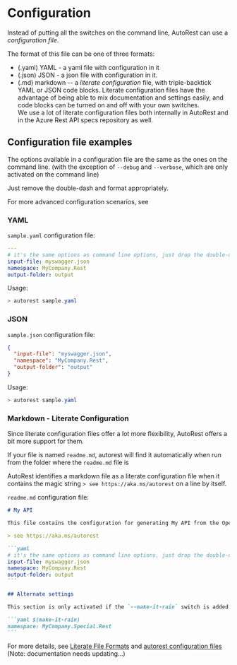 # Configuration

Instead of putting all the switches on the command line, AutoRest can use a _configuration file_.

The format of this file can be one of three formats:

- (.yaml) YAML - a yaml file with configuration in it
- (.json) JSON - a json file with configuration in it.
- (.md) markdown -- a _literate configuration_ file, with triple-backtick YAML or JSON code blocks.
  Literate configuration files have the advantage of being able to mix documentation and settings easily,
  and code blocks can be turned on and off with your own switches.<br/>We use a lot of literate
  configuration files both internally in AutoRest and in the Azure Rest API specs repository as well.

## Configuration file examples

The options available in a configuration file are the same as the ones on the command line. (with the exception of `--debug` and `--verbose`, which are only activated on the command line)

Just remove the double-dash and format appropriately.

For more advanced configuration scenarios, see

### YAML

`sample.yaml` configuration file:

```yaml
---
# it's the same options as command line options, just drop the double-dash!
input-file: myswagger.json
namespace: MyCompany.Rest
output-folder: output
```

Usage:

```powershell
> autorest sample.yaml

```

### JSON

`sample.json` configuration file:

```json
{
  "input-file": "myswagger.json",
  "namespace": "MyCompany.Rest",
  "output-folder": "output"
}
```

Usage:

```powershell
> autorest sample.yaml

```

### Markdown - Literate Configuration

Since literate configuration files offer a lot more flexibility, AutoRest offers a bit more support for them.

If your file is named `readme.md`, autorest will find it automatically when run from the folder where the `readme.md` file is

AutoRest identifies a markdown file as a literate configuration file when it contains the magic string `> see https://aka.ms/autorest` on a line by itself.

`readme.md` configuration file:

````markdown
# My API

This file contains the configuration for generating My API from the OpenAPI specification.

> see https://aka.ms/autorest

```yaml
# it's the same options as command line options, just drop the double-dash!
input-file: myswagger.json
namespace: MyCompany.Rest
output-folder: output
```

## Alternate settings

This section is only activated if the `--make-it-rain` switch is added to the command line

```yaml $(make-it-rain)
namespace: MyCompany.Special.Rest
```
````

For more details, see [Literate File Formats](./literate-file-formats/readme.md) and [autorest configuration files](literate-file-formats/configuration.md) (Note: documentation needs updating...)
